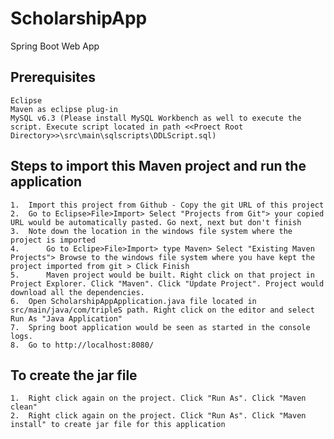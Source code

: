 # ScholarshipApp
Spring Boot Web App

## Prerequisites
	Eclipse
	Maven as eclipse plug-in
	MySQL v6.3 (Please install MySQL Workbench as well to execute the script. Execute script located in path <<Proect Root Directory>>\src\main\sqlscripts\DDLScript.sql)
	
## Steps to import this Maven project and run the application
	1.	Import this project from Github - Copy the git URL of this project
	2.	Go to Eclipse>File>Import> Select "Projects from Git"> your copied URL would be automatically pasted. Go next, next but don't finish
	3.	Note down the location in the windows file system where the project is imported
	4.  	Go to Eclipe>File>Import> type Maven> Select "Existing Maven Projects"> Browse to the windows file system where you have kept the project imported from git > Click Finish
	5.  	Maven project would be built. Right click on that project in Project Explorer. Click "Maven". Click "Update Project". Project would download all the dependencies.
	6.	Open ScholarshipAppApplication.java file located in src/main/java/com/tripleS path. Right click on the editor and select Run As "Java Application"
	7.	Spring boot application would be seen as started in the console logs.
	8. 	Go to http://localhost:8080/
	
## To create the jar file	
	1.	Right click again on the project. Click "Run As". Click "Maven clean"
	2.	Right click again on the project. Click "Run As". Click "Maven install" to create jar file for this application
